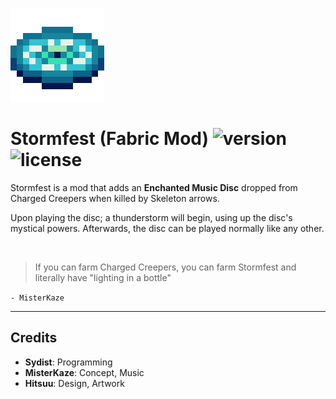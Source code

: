 ![icon]

# Stormfest (Fabric Mod) ![version] ![license] 
Stormfest is a mod that adds an **Enchanted Music Disc** dropped from Charged Creepers when killed by Skeleton arrows.

Upon playing the disc; a thunderstorm will begin, using up the disc's mystical powers.
Afterwards, the disc can be played normally like any other.

<br>

> If you can farm Charged Creepers, you can farm Stormfest and literally have "lighting in a bottle"

`- MisterKaze`

___

## Credits

* **Sydist**: Programming
* **MisterKaze**: Concept, Music
* **Hitsuu**: Design, Artwork



[icon]: ./src/main/resources/assets/stormfest/icon.png
[version]: https://img.shields.io/github/v/release/sydist/stormfest?label=version&style=flat-square
[license]: https://img.shields.io/github/license/sydist/stormfest?style=flat-square